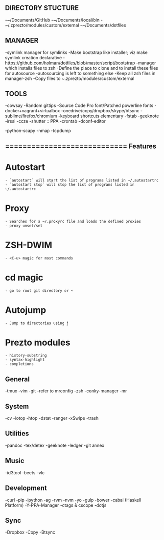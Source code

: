 DIRECTORY STUCTURE
------------------

-~/Documents/GitHub
-~/Documents/local/bin
-~/.zprezto/modules/custom/external
-~/Documents/dotfiles

MANAGER
-------

-symlink manager for symlinks
    -Make bootstrap like installer; viz make symlink creation declarative
    -https://github.com/holman/dotfiles/blob/master/script/bootstrap
-manager which installs files to zsh
    -Define the place to clone and to install these files for autosource
    -autosourcing is left to something else
    -Keep all zsh files in manager-zsh
    -Copy files to ~.zprezto/modules/custom/external

TOOLS
-----

-cowsay
-Random gittips
-Source Code Pro font/Patched powerline fonts
-docker+vagrant+virtualbox
-onedrive/copy/dropbox/skype/btsync
-sublime/firefox/chromium
-keyboard shortcuts elementary
-fstab
-geeknote
-irssi
-ccze
-shutter :: PPA
-crontab
-dconf-editor

-python-scapy
-nmap
-tcpdump

============================
Features
-------

# Autostart
    - `autostart` will start the list of programs listed in ~/.autostartrc
    - `autostart stop` will stop the list of programs listed in ~/.autostartrc

# Proxy
    - Searches for a ~/.proxyrc file and loads the defined proxies
    - proxy unset/set

# ZSH-DWIM
    - <C-u> magic for most commands

# cd magic
    - go to root git directory or ~

# Autojump
    - Jump to directories using j

# Prezto modules
    - history-substring
    - syntax-highlight
    - completions

General
-------

-tmux
-vim
-git
    -refer to mrconfig
-zsh
-conky-manager
-mr

System
------

-cv
-iotop
-htop
-dstat
-ranger
-xSwipe
-trash

Utilities
------------------

-pandoc
-tex/detex
-geeknote
-ledger
-git annex

Music
-----

-id3tool
-beets
-vlc

Development
-----------

-curl
-pip
    -ipython
-ag
-rvm
-nvm
    -yo
    -gulp
    -bower
-cabal (Haskell Platform)
-Y-PPA-Manager
-ctags & cscope
-dotjs

Sync
----

-Dropbox
-Copy
-Btsync
